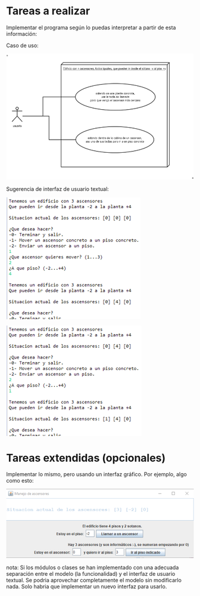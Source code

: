 # Tareas a realizar

Implementar el programa según lo puedas interpretar a partir de esta información:

Caso de uso:

![imagen del caso de uso](./imagenes/ascensores-caso_de_uso.png)

Sugerencia de interfaz de usuario textual:

![imagen 1 de sugerencia de interfaz de usuario textual](./imagenes/ascensores-pantallazo-textual1.png)

![imagen 2 de sugerencia de interfaz de usuario textual](./imagenes/ascensores-pantallazo-textual2.png)


# Tareas extendidas (opcionales)

Implementar lo mismo, pero usando un interfaz gráfico. Por ejemplo, algo como esto:

![imagen de sugerencia de interfaz grafico de usuario](./imagenes/ascensores-pantallazo-grafico1.png)

nota: Si los módulos o clases se han implementado con una adecuada separación entre el modelo (la funcionalidad) y el interfaz de usuario textual. Se podria aprovechar completamente el modelo sin modificarlo nada. Solo habria que implementar un nuevo interfaz para usarlo.


